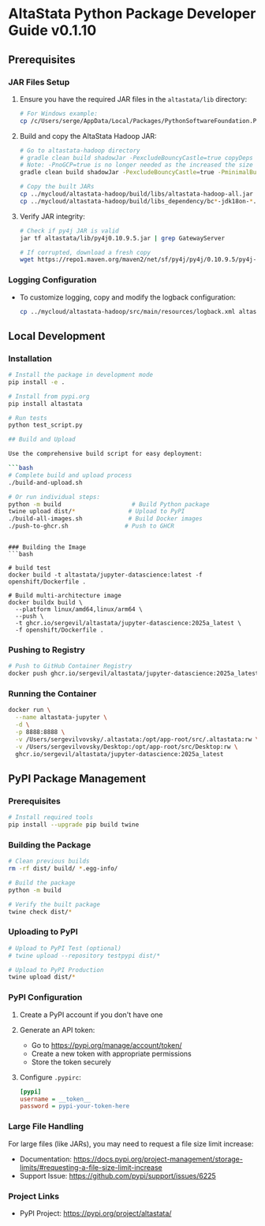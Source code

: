 # AltaStata Python Package Developer Guide v0.1.10

## Prerequisites

### JAR Files Setup
1. Ensure you have the required JAR files in the `altastata/lib` directory:
   ```bash
   # For Windows example:
   cp /c/Users/serge/AppData/Local/Packages/PythonSoftwareFoundation.Python.3.13_qbz5n2kfra8p0/LocalCache/local-packages/share/py4j/py4j0.10.9.8.jar altastata/lib/
   ```

2. Build and copy the AltaStata Hadoop JAR:
   ```bash
   # Go to altastata-hadoop directory
   # gradle clean build shadowJar -PexcludeBouncyCastle=true copyDeps
   # Note: -PnoGCP=true is no longer needed as the increased the size for altastata package
   gradle clean build shadowJar -PexcludeBouncyCastle=true -PminimalBuild=true copyDeps
   
   # Copy the built JARs
   cp ../mycloud/altastata-hadoop/build/libs/altastata-hadoop-all.jar altastata/lib/
   cp ../mycloud/altastata-hadoop/build/libs_dependency/bc*-jdk18on-*.jar altastata/lib/
   ```

3. Verify JAR integrity:
   ```bash
   # Check if py4j JAR is valid
   jar tf altastata/lib/py4j0.10.9.5.jar | grep GatewayServer
   
   # If corrupted, download a fresh copy
   wget https://repo1.maven.org/maven2/net/sf/py4j/py4j/0.10.9.5/py4j-0.10.9.5.jar -O altastata/lib/py4j0.10.9.5.jar
   ```

### Logging Configuration
- To customize logging, copy and modify the logback configuration:
  ```bash
  cp ../mycloud/altastata-hadoop/src/main/resources/logback.xml altastata/lib/
  ```

## Local Development

### Installation
```bash
# Install the package in development mode
pip install -e .

# Install from pypi.org
pip install altastata

# Run tests
python test_script.py

## Build and Upload

Use the comprehensive build script for easy deployment:

```bash
# Complete build and upload process
./build-and-upload.sh

# Or run individual steps:
python -m build                    # Build Python package
twine upload dist/*               # Upload to PyPI
./build-all-images.sh             # Build Docker images
./push-to-ghcr.sh                # Push to GHCR
```
```## Docker Deployment

### Building the Image
```bash

# build test
docker build -t altastata/jupyter-datascience:latest -f openshift/Dockerfile .

# Build multi-architecture image
docker buildx build \
  --platform linux/amd64,linux/arm64 \
  --push \
  -t ghcr.io/sergevil/altastata/jupyter-datascience:2025a_latest \
  -f openshift/Dockerfile .
```

### Pushing to Registry
```bash
# Push to GitHub Container Registry
docker push ghcr.io/sergevil/altastata/jupyter-datascience:2025a_latest
```

### Running the Container
```bash
docker run \
  --name altastata-jupyter \
  -d \
  -p 8888:8888 \
  -v /Users/sergevilvovsky/.altastata:/opt/app-root/src/.altastata:rw \
  -v /Users/sergevilvovsky/Desktop:/opt/app-root/src/Desktop:rw \
  ghcr.io/sergevil/altastata/jupyter-datascience:2025a_latest
```

## PyPI Package Management

### Prerequisites
```bash
# Install required tools
pip install --upgrade pip build twine
```

### Building the Package
```bash
# Clean previous builds
rm -rf dist/ build/ *.egg-info/

# Build the package
python -m build

# Verify the built package
twine check dist/*
```

### Uploading to PyPI
```bash
# Upload to PyPI Test (optional)
# twine upload --repository testpypi dist/*

# Upload to PyPI Production
twine upload dist/*
```

### PyPI Configuration
1. Create a PyPI account if you don't have one
2. Generate an API token:
   - Go to https://pypi.org/manage/account/token/
   - Create a new token with appropriate permissions
   - Store the token securely

3. Configure `.pypirc`:
   ```ini
   [pypi]
   username = __token__
   password = pypi-your-token-here
   ```

### Large File Handling
For large files (like JARs), you may need to request a file size limit increase:
- Documentation: https://docs.pypi.org/project-management/storage-limits/#requesting-a-file-size-limit-increase
- Support Issue: https://github.com/pypi/support/issues/6225

### Project Links
- PyPI Project: https://pypi.org/project/altastata/


